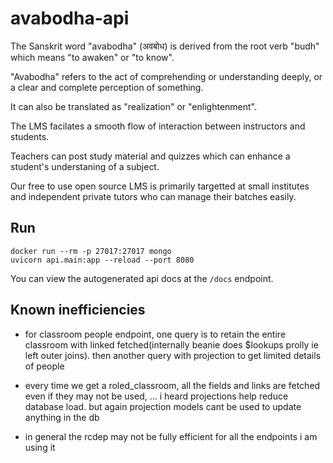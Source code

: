# avabodha-api

The Sanskrit word "avabodha" (अवबोध) is derived from the root verb "budh" which means "to awaken" or "to know".

"Avabodha" refers to the act of comprehending or understanding deeply, or a clear and complete perception of something.

It can also be translated as "realization" or "enlightenment".

The LMS facilates a smooth flow of interaction between instructors and students.

Teachers can post study material and quizzes which can enhance a student's understaning of a subject.

Our free to use open source LMS is primarily targetted at small institutes and independent private tutors who can manage their batches easily.

## Run

```shell
docker run --rm -p 27017:27017 mongo
uvicorn api.main:app --reload --port 8080
```

You can view the autogenerated api docs at the `/docs` endpoint.

## Known inefficiencies

- for classroom people endpoint, one query is to retain the entire classroom with linked fetched(internally beanie does $lookups prolly ie left outer joins). then another query with projection to get limited details of people

- every time we get a roled_classroom, all the fields and links are fetched even if they may not be used, ... i heard projections help reduce database load. but again projection models cant be used to update anything in the db

- in general the rcdep may not be fully efficient for all the endpoints i am using it